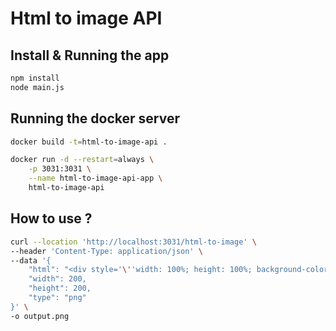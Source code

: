 # Html to image API

## Install & Running the app

```sh
npm install
node main.js
```

## Running the docker server

```sh
docker build -t=html-to-image-api .
```

```sh
docker run -d --restart=always \
    -p 3031:3031 \
    --name html-to-image-api-app \
    html-to-image-api
```

## How to use ?

```sh
curl --location 'http://localhost:3031/html-to-image' \
--header 'Content-Type: application/json' \
--data '{
    "html": "<div style='\''width: 100%; height: 100%; background-color: yellow;'\''>Hello Image</div>",
    "width": 200,
    "height": 200,
    "type": "png"
}' \
-o output.png
```
